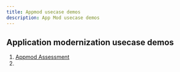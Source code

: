 ```yaml
---
title: Appmod usecase demos
description: App Mod usecase demos
---
```


## Application modernization usecase demos


1. [Appmod Assessment](./AppMod-Assessment-Demo/README.md)
2. 



